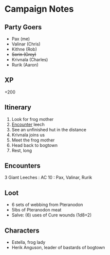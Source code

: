 # Campaign Notes

## Party Goers
* Pax (me) 
* Valinar (Chris)
* Kithne (Rob)
* ~~Sorin (Grey)~~
* Krivnala (Charles)
* Rurik (Aaron)

## XP
+200

## Itinerary 
1. Look for frog mother
2. [Encounter](#encounters) leech
3. See an unfinished hut in the distance
4. Krivnala joins us 
5. Meet the frog mother
6. Head back to bogtown
7. Rest, long


## Encounters
3 Giant Leeches
: AC 10
: Pax, Valinar, Rurik

## Loot
* 6 sets of webbing from Pteranodon
* 5lbs of Pteranodon meat
* Salve: (6) uses of Cure wounds (1d8+2)

## Characters
* Estella, frog lady
* Herik Anguson, leader of bastards of bogtown